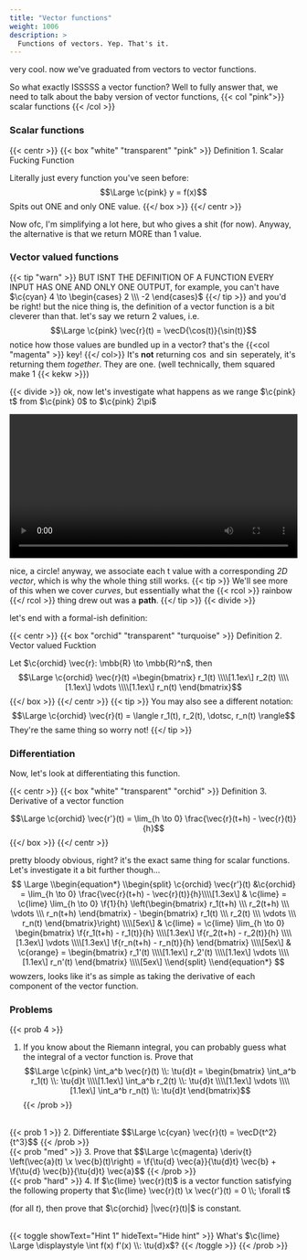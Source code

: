 ```yaml
---
title: "Vector functions"
weight: 1006
description: >
  Functions of vectors. Yep. That's it.
---
```


very cool. now we've graduated from vectors to vector functions. 

So what exactly ISSSSS a vector function? Well to fully answer that, we need to talk about the baby version of vector functions, {{< col "pink">}} scalar functions {{< /col >}}

### Scalar functions

{{< centr >}}
{{< box "white" "transparent" "pink" >}}
Definition 1. Scalar Fucking Function  

Literally just every function you've seen before:
$$\Large \c{pink} y = f(x)$$
Spits out ONE and only ONE value.
{{</ box >}}
{{</ centr >}}

Now ofc, I'm simplifying a lot here, but who gives a shit (for now). Anyway, the alternative is that we return MORE than 1 value. 

### Vector valued functions
{{< tip "warn" >}}
BUT ISNT THE DEFINITION OF A FUNCTION EVERY INPUT HAS ONE AND ONLY ONE OUTPUT, for example, you can't have $\c{cyan} 4 \to \begin{cases} 2 \\\ -2 \end{cases}$
{{</ tip >}}
and you'd be right! but the nice thing is, the definition of a vector function is a bit cleverer than that. let's say we return 2 values, i.e.
$$\Large \c{pink} \vec{r}(t) =  \vecD{\cos(t)}{\sin(t)}$$
notice how those values are bundled up in a vector? that's the {{<col "magenta" >}} key! {{</ col>}}
It's **not** returning $\cos$ and $\sin$ seperately, it's returning them *together*. They are one. (well technically, them squared make 1 {{< kekw >}})

{{< divide >}}
ok, now let's investigate what happens as we range $\c{pink} t$ from $\c{pink} 0$ to $\c{pink} 2\pi$

<video width=100% controls> <source src="/anim/mvchap1/CircleVF.mp4" type="video/mp4"> Your browser does not support the video tag.</video> 

nice, a circle! anyway, we associate each t value with a corresponding *2D vector*, which is why the whole thing still works. 
{{< tip >}}
We'll see more of this when we cover *curves*, but essentially what the {{< rcol >}} rainbow {{</ rcol >}} thing drew out was a **path**. 
{{</ tip >}}
{{< divide >}}

let's end with a formal-ish definition:

{{< centr >}}
{{< box "orchid" "transparent" "turquoise" >}}
Definition 2. Vector valued Fucktion

Let $\c{orchid} \vec{r}: \mbb{R} \to \mbb{R}^n$, then
$$\Large \c{orchid} \vec{r}(t) =\begin{bmatrix} r_1(t) \\\\[1.1ex\] r_2(t) \\\\[1.1ex\] \vdots \\\\[1.1ex\] r_n(t) \end{bmatrix}$$
{{</ box >}}
{{</ centr >}}
{{< tip >}}
You may also see a different notation: 
$$\Large \c{orchid} \vec{r}(t) = \langle r_1(t), r_2(t), \dotsc, r_n(t) \rangle$$
They're the same thing so worry not!
{{</ tip >}}
### Differentiation
Now, let's look at differentiating this function. 

{{< centr >}}
{{< box "white" "transparent" "orchid" >}}
Definition 3. Derivative of a vector function

$$\Large \c{orchid} \vec{r'}(t) = \lim_{h \to 0} \frac{\vec{r}(t+h) - \vec{r}(t)}{h}$$
{{</ box >}}
{{</ centr >}}

pretty bloody obvious, right? it's the exact same thing for scalar functions. Let's investigate it a bit further though...
$$
\Large \\begin{equation*}
\\begin{split}   \c{orchid}  \vec{r'}(t) &\c{orchid} = \lim_{h \to 0} \frac{\vec{r}(t+h) - \vec{r}(t)}{h}\\\\[1.3ex\]
       & \c{lime} =
 \c{lime} \lim_{h \to 0} \f{1}{h} \left(\begin{bmatrix} r_1(t+h) \\\ r_2(t+h) \\\ \vdots \\\ r_n(t+h) \end{bmatrix} - \begin{bmatrix} r_1(t) \\\ r_2(t) \\\ \vdots \\\ r_n(t) \end{bmatrix}\right) \\\\[5ex\]
       & \c{lime} =
 \c{lime} \lim_{h \to 0}  \begin{bmatrix} \f{r_1(t+h) - r_1(t)}{h} \\\\[1.3ex\] \f{r_2(t+h) - r_2(t)}{h} \\\\[1.3ex\] \vdots \\\\[1.3ex\] \f{r_n(t+h) - r_n(t)}{h} \end{bmatrix} \\\\[5ex\]
       & \c{orange} = \begin{bmatrix} r_1'(t) \\\\[1.1ex\] r_2'(t) \\\\[1.1ex\] \vdots \\\\[1.1ex\] r_n'(t) \end{bmatrix} \\\\[5ex\]
\\end{split}
\\end{equation*}
$$
wowzers, looks like it's as simple as taking the derivative of each component of the vector function. 

### Problems

{{< prob 4 >}}
1. If you know about the Riemann integral, you can probably guess what the integral of a vector function is. 
Prove that $$\Large \c{pink} \int_a^b \vec{r}(t) \\: \tu{d}t = \begin{bmatrix} \int_a^b r_1(t) \\: \tu{d}t \\\\[1.1ex\] \int_a^b r_2(t) \\: \tu{d}t \\\\[1.1ex\] \vdots \\\\[1.1ex\] \int_a^b r_n(t) \\: \tu{d}t \end{bmatrix}$$
{{< /prob >}}
<br>
{{< prob 1 >}}
2. Differentiate $$\Large \c{cyan} \vec{r}(t) = \vecD{t^2}{t^3}$$
{{< /prob >}}
<br>
{{< prob "med" >}}
3. Prove that
$$\Large \c{magenta} \deriv{t} \left(\vec{a}(t) \x \vec{b}(t)\right) = \f{\tu{d} \vec{a}}{\tu{d}t} \vec{b} + \f{\tu{d} \vec{b}}{\tu{d}t} \vec{a}$$
{{< /prob >}}
<br>
{{< prob "hard" >}}
4. If $\c{lime} \vec{r}(t)$ is a vector function satisfying the following property that $\c{lime} \vec{r}(t) \x \vec{r'}(t) = 0 \\; \forall t$ 

(for all $t$), then prove that $\c{orchid} |\vec{r}(t)|$ is constant. 

<br>
{{< toggle showText="Hint 1" hideText="Hide hint" >}}
What's $\c{lime} \Large \displaystyle \int f(x) f'(x) \\: \tu{d}x$?
{{< /toggle >}}
{{< /prob >}}